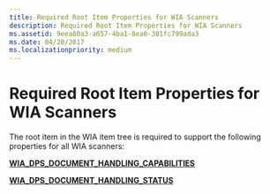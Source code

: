 ```yaml
---
title: Required Root Item Properties for WIA Scanners
description: Required Root Item Properties for WIA Scanners
ms.assetid: 9eea80a3-a657-4ba1-8ea0-301fc799ada3
ms.date: 04/20/2017
ms.localizationpriority: medium
---
```


# Required Root Item Properties for WIA Scanners


The root item in the WIA item tree is required to support the following properties for all WIA scanners:

[**WIA\_DPS\_DOCUMENT\_HANDLING\_CAPABILITIES**](https://msdn.microsoft.com/library/windows/hardware/ff551379)

[**WIA\_DPS\_DOCUMENT\_HANDLING\_STATUS**](https://msdn.microsoft.com/library/windows/hardware/ff551386)

 

 





